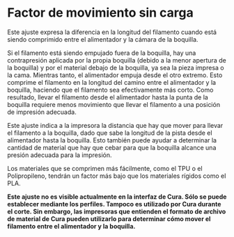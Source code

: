 Factor de movimiento sin carga
====
Este ajuste expresa la diferencia en la longitud del filamento cuando está siendo comprimido entre el alimentador y la cámara de la boquilla.

Si el filamento está siendo empujado fuera de la boquilla, hay una contrapresión aplicada por la propia boquilla (debido a la menor apertura de la boquilla) y por el material debajo de la boquilla, ya sea la pieza impresa o la cama. Mientras tanto, el alimentador empuja desde el otro extremo. Esto comprime el filamento en la longitud del camino entre el alimentador y la boquilla, haciendo que el filamento sea efectivamente más corto. Como resultado, llevar el filamento desde el alimentador hasta la punta de la boquilla requiere menos movimiento que llevar el filamento a una posición de impresión adecuada.

Este ajuste indica a la impresora la distancia que hay que mover para llevar el filamento a la boquilla, dado que sabe la longitud de la pista desde el alimentador hasta la boquilla. Esto también puede ayudar a determinar la cantidad de material que hay que cebar para que la boquilla alcance una presión adecuada para la impresión.

Los materiales que se comprimen más fácilmente, como el TPU o el Polipropileno, tendrán un factor más bajo que los materiales rígidos como el PLA.

**Este ajuste no es visible actualmente en la interfaz de Cura. Sólo se puede establecer mediante los perfiles. Tampoco es utilizado por Cura durante el corte. Sin embargo, las impresoras que entienden el formato de archivo de material de Cura pueden utilizarlo para determinar cómo mover el filamento entre el alimentador y la boquilla.**